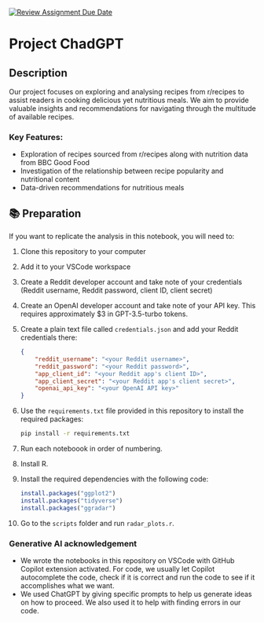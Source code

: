 [![Review Assignment Due Date](https://classroom.github.com/assets/deadline-readme-button-24ddc0f5d75046c5622901739e7c5dd533143b0c8e959d652212380cedb1ea36.svg)](https://classroom.github.com/a/WKKzpWVj)  
# Project ChadGPT  
## Description  
Our project focuses on exploring and analysing recipes from r/recipes to assist readers in cooking delicious yet nutritious meals. We aim to provide valuable insights and recommendations for navigating through the multitude of available recipes. 

### Key Features:  
- Exploration of recipes sourced from r/recipes along with nutrition data from BBC Good Food
- Investigation of the relationship between recipe popularity and nutritional content
- Data-driven recommendations for nutritious meals  

## 📚 Preparation  
If you want to replicate the analysis in this notebook, you will need to:    
1. Clone this repository to your computer 
2. Add it to your VSCode workspace 
3. Create a Reddit developer account and take note of your credentials (Reddit username, Reddit password, client ID, client secret) 
4. Create an OpenAI developer account and take note of your API key. This requires approximately $3 in GPT-3.5-turbo tokens.
5. Create a plain text file called `credentials.json` and add your Reddit credentials there:  

    ```json
    {
        "reddit_username": "<your Reddit username>",
        "reddit_password": "<your Reddit password>",
        "app_client_id": "<your Reddit app's client ID>",
        "app_client_secret": "<your Reddit app's client secret>",
        "openai_api_key": "<your OpenAI API key>"
    }
    ```
6. Use the `requirements.txt` file provided in this repository to install the required packages: 
    ```bash
    pip install -r requirements.txt
    ```

7. Run each noteboook in order of numbering.

8. Install R.

9. Install the required dependencies with the following code:
    ```r
    install.packages("ggplot2")
    install.packages("tidyverse")
    install.packages("ggradar")
    ```

10. Go to the `scripts` folder and run  `radar_plots.r`.

### Generative AI acknowledgement
- We wrote the notebooks in this repository on VSCode with GitHub Copilot extension activated. For code, we usually let Copilot autocomplete the code, check if it is correct and run the code to see if it accomplishes what we want.
- We used ChatGPT by giving specific prompts to help us generate ideas on how to proceed. We also used it to help with finding errors in our code.